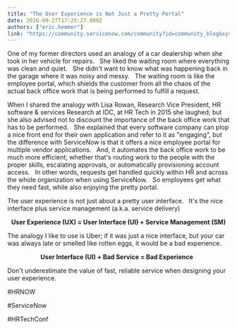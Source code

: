 ```yaml
---
title: "The User Experience is Not Just a Pretty Portal"
date: 2016-09-27T17:25:27.000Z
authors: ["eric.hemmer"]
link: "https://community.servicenow.com/community?id=community_blog&sys_id=b4bd2aa9dbd0dbc01dcaf3231f961988"
---
```

<p>One of my former directors used an analogy of a car dealership when she took in her vehicle for repairs.   She liked the waiting room where everything was clean and quiet.   She didn't want to know what was happening back in the garage where it was noisy and messy.   The waiting room is like the employee portal, which shields the customer from all the chaos of the actual back office work that is being performed to fulfill a request.</p><p></p><p>When I shared the analogy with Lisa Rowan, Research Vice President, HR software &amp; services Research at IDC, at HR Tech in 2015 she laughed; but she also advised not to discount the importance of the back office work that has to be performed.   She explained that every software company can plop a nice front end for their own application and refer to it as "engaging", but the difference with ServiceNow is that it offers a nice employee portal for multiple vendor applications.   And, it automates the back office work to be much more efficient; whether that's routing work to the people with the proper skills, escalating approvals, or automatically provisioning account access.   In other words, requests get handled quickly within HR and across the whole organization when using ServiceNow.   So employees get what they need fast, while also enjoying the pretty portal.</p><p></p><p>The user experience is not just about a pretty user interface.   It's the nice interface plus service management (a.k.a. service delivery)</p><p></p><p align="center" style="text-align: center;"><strong>User Experience (UX) = User Interface (UI) + Service Management (SM)</strong></p><p></p><p>The analogy I like to use is Uber; if it was just a nice interface, but your car was always late or smelled like rotten eggs, it would be a bad experience.</p><p></p><p style="text-align: center;"><strong>User Interface (UI) + Bad Service = Bad Experience</strong>   <span __jive_emoticon_name="sad" __jive_macro_name="emoticon" class="jive_emote jive_macro" data-renderedposition="344.08331298828125_768.75_16_16" src="/8.0.4.21bdc7e/images/emoticons/sad.png"></span></p><p></p><p>Don't underestimate the value of fast, reliable service when designing your user experience.</p><p></p><p>#HRNOW</p><p>#ServiceNow</p><p>#HRTechConf</p>